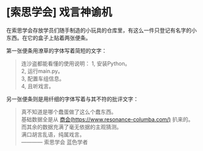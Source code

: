 # [索思学会] 戏言神谕机

在索思学会存放学员们随手制造的小玩具的仓库里，有这么一件只登记有名字的小东西。在它的盒子上贴着两张便条。

第一张便条用潦草的字体写着简短的文字：

> 连沙盗都能看懂的使用说明：
> 1, 安装Python。  
2, 运行main.py。  
3, 配置车组信息。  
4, 且听戏言。

另一张便条则是用纤细的字体写着与其不符的批评文字：

> 真不知道是哪个蠢蛋做了这么个蠢东西。  
基础数据全是从 [商会(https://www.resonance-columba.com/)](https://www.resonance-columba.com/) 扒来的。  
而其余的数据充满了毫无依据的主观猜测。  
满口胡言乱语，纯属戏言。  
                    ———— 索思学会 蓝色学者
